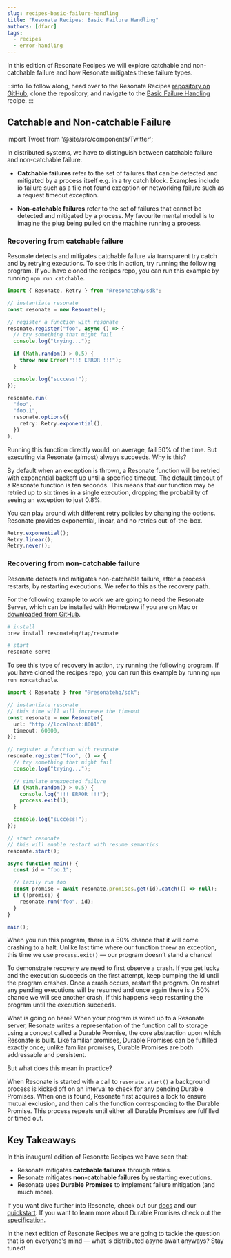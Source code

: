 ```yaml
---
slug: recipes-basic-failure-handling
title: "Resonate Recipes: Basic Failure Handling"
authors: [dfarr]
tags:
  - recipes
  - error-handling
---
```


In this edition of Resonate Recipes we will explore catchable and non-catchable failure and how Resonate mitigates these failure types.

:::info
To follow along, head over to the Resonate Recipes [repository on GitHub](https://github.com/resonatehq/recipes), clone the repository, and navigate to the [Basic Failure Handling](https://github.com/resonatehq/recipes/tree/main/basic-failure-handling) recipe.
:::

<!-- truncate -->

## Catchable and Non-catchable Failure

import Tweet from '@site/src/components/Twitter';

<Tweet id="1784628736056521120"></Tweet>

In distributed systems, we have to distinguish between catchable failure and non-catchable failure.

- **Catchable failures** refer to the set of failures that can be detected and mitigated by a process itself e.g. in a try catch block. Examples include io failure such as a file not found exception or networking failure such as a request timeout exception.

- **Non-catchable failures** refer to the set of failures that cannot be detected and mitigated by a process. My favourite mental model is to imagine the plug being pulled on the machine running a process.

### Recovering from catchable failure

Resonate detects and mitigates catchable failure via transparent try catch and by retrying executions. To see this in action, try running the following program. If you have cloned the recipes repo, you can run this example by running `npm run catchable`.

```ts
import { Resonate, Retry } from "@resonatehq/sdk";

// instantiate resonate
const resonate = new Resonate();

// register a function with resonate
resonate.register("foo", async () => {
  // try something that might fail
  console.log("trying...");

  if (Math.random() > 0.5) {
    throw new Error("!!! ERROR !!!");
  }

  console.log("success!");
});

resonate.run(
  "foo",
  "foo.1",
  resonate.options({
    retry: Retry.exponential(),
  })
);
```

Running this function directly would, on average, fail 50% of the time. But executing via Resonate (almost) always succeeds. Why is this?

By default when an exception is thrown, a Resonate function will be retried with exponential backoff up until a specified timeout. The default timeout of a Resonate function is ten seconds. This means that our function may be retried up to six times in a single execution, dropping the probability of seeing an exception to just 0.8%.

You can play around with different retry policies by changing the options. Resonate provides exponential, linear, and no retries out-of-the-box.

```ts
Retry.exponential();
Retry.linear();
Retry.never();
```

### Recovering from non-catchable failure

Resonate detects and mitigates non-catchable failure, after a process restarts, by restarting executions. We refer to this as the recovery path.

For the following example to work we are going to need the Resonate Server, which can be installed with Homebrew if you are on Mac or [downloaded from GitHub](https://github.com/resonatehq/resonate/releases/tag/v0.5.1).

```sh
# install
brew install resonatehq/tap/resonate

# start
resonate serve
```

To see this type of recovery in action, try running the following program. If you have cloned the recipes repo, you can run this example by running `npm run noncatchable`.

```ts
import { Resonate } from "@resonatehq/sdk";

// instantiate resonate
// this time will will increase the timeout
const resonate = new Resonate({
  url: "http://localhost:8001",
  timeout: 60000,
});

// register a function with resonate
resonate.register("foo", () => {
  // try something that might fail
  console.log("trying...");

  // simulate unexpected failure
  if (Math.random() > 0.5) {
    console.log("!!! ERROR !!!");
    process.exit(1);
  }

  console.log("success!");
});

// start resonate
// this will enable restart with resume semantics
resonate.start();

async function main() {
  const id = "foo.1";

  // lazily run foo
  const promise = await resonate.promises.get(id).catch(() => null);
  if (!promise) {
    resonate.run("foo", id);
  }
}

main();
```

When you run this program, there is a 50% chance that it will come crashing to a halt. Unlike last time where our function threw an exception, this time we use `process.exit()` — our program doesn’t stand a chance!

To demonstrate recovery we need to first observe a crash. If you get lucky and the execution succeeds on the first attempt, keep bumping the id until the program crashes. Once a crash occurs, restart the program. On restart any pending executions will be resumed and once again there is a 50% chance we will see another crash, if this happens keep restarting the program until the execution succeeds.

What is going on here? When your program is wired up to a Resonate server, Resonate writes a representation of the function call to storage using a concept called a Durable Promise, the core abstraction upon which Resonate is built. Like familiar promises, Durable Promises can be fulfilled exactly once; unlike familiar promises, Durable Promises are both addressable and persistent.

But what does this mean in practice?

When Resonate is started with a call to `resonate.start()` a background process is kicked off on an interval to check for any pending Durable Promises. When one is found, Resonate first acquires a lock to ensure mutual exclusion, and then calls the function corresponding to the Durable Promise. This process repeats until either all Durable Promises are fulfilled or timed out.

## Key Takeaways

In this inaugural edition of Resonate Recipes we have seen that:

- Resonate mitigates **catchable failures** through retries.
- Resonate mitigates **non-catchable failures** by restarting executions.
- Resonate uses **Durable Promises** to implement failure mitigation (and much more).

If you want dive further into Resonate, check out our [docs](https://docs.resonatehq.io) and our [quickstart](https://github.com/resonatehq/quickstart-ts). If you want to learn more about Durable Promises check out the [specification](https://github.com/resonatehq/durable-promise-specification).

In the next edition of Resonate Recipes we are going to tackle the question that is on everyone's mind — what is distributed async await anyways? Stay tuned!
